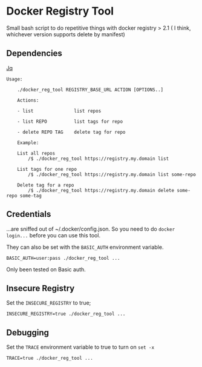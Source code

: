 # Docker Registry Tool

Small bash script to do repetitive things with docker registry > 2.1 ( I think, whichever version supports delete by manifest)


## Dependencies

[Jq](https://stedolan.github.io/jq/)

```
Usage: 

    ./docker_reg_tool REGISTRY_BASE_URL ACTION [OPTIONS..]
    
    Actions:

    - list               list repos

    - list REPO          list tags for repo

    - delete REPO TAG    delete tag for repo

    Example:

    List all repos
        /$ ./docker_reg_tool https://registry.my.domain list

    List tags for one repo
        /$ ./docker_reg_tool https://registry.my.domain list some-repo

    Delete tag for a repo
        /$ ./docker_reg_tool https://registry.my.domain delete some-repo some-tag

```

## Credentials

...are sniffed out of ~/.docker/config.json. So you need to do `docker login...` before you can use this tool.

They can also be set with the `BASIC_AUTH` environment variable.
    
    BASIC_AUTH=user:pass ./docker_reg_tool ...

Only been tested on Basic auth.

## Insecure Registry

Set the `INSECURE_REGISTRY` to true;

    INSECURE_REGISTRY=true ./docker_reg_tool ...

## Debugging

Set the `TRACE` environment variable to true to turn on `set -x`

    TRACE=true ./docker_reg_tool ...



